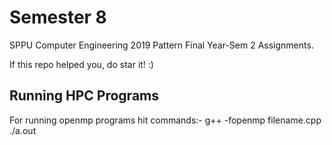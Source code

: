 # Semester 8
SPPU Computer Engineering 2019 Pattern Final Year-Sem 2 Assignments.

If this repo helped you, do star it! :)


## Running HPC Programs
For running openmp programs hit commands:- 
  g++ -fopenmp filename.cpp
  ./a.out
